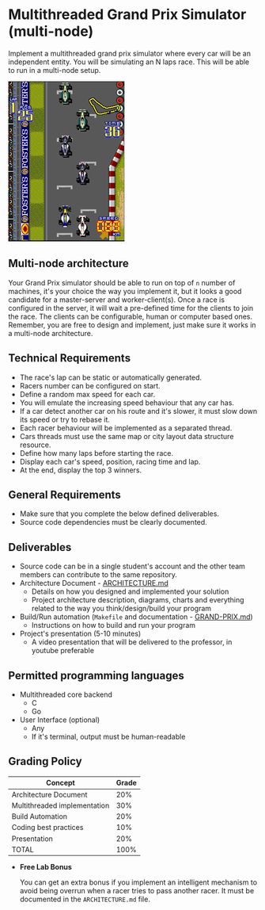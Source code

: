 Multithreaded Grand Prix Simulator (multi-node)
===============================================

Implement a multithreaded grand prix simulator where every car will be an independent entity. You will be simulating an N laps race. This will be able to run in a multi-node setup.

![Grand Prix](grand-prix.png)


Multi-node architecture
-----------------------
Your Grand Prix simulator should be able to run on top of `n` number of machines, it's your choice the way you implement it, but it looks a good candidate for a master-server and worker-client(s). Once a race is configured in the server, it will wait a pre-defined time  for the clients to join the race. The clients can be configurable, human or computer based ones. Remember, you are free to design and implement, just make sure it works in a multi-node architecture.


Technical Requirements
----------------------
- The race's lap can be static or automatically generated.
- Racers number can be configured on start.
- Define a random max speed for each car.
- You will emulate the increasing speed behaviour that any car has.
- If a car detect another car on his route and it's slower, it must slow down its speed or try to rebase it.
- Each racer behaviour will be implemented as a separated thread.
- Cars threads must use the same map or city layout data structure resource.
- Define how many laps before starting the race.
- Display each car's speed, position, racing time and lap.
- At the end, display the top 3 winners.


General Requirements
--------------------
- Make sure that you complete the below defined deliverables.
- Source code dependencies must be clearly documented.


Deliverables
------------
- Source code can be in a single student's account and the other team members can contribute to the same repository.
- Architecture Document - [ARCHITECTURE.md](ARCHITECTURE.md)
  - Details on how you designed and implemented your solution
  - Project architecture description, diagrams, charts and everything related to the way you think/design/build your program
- Build/Run automation (`Makefile` and documentation - [GRAND-PRIX.md](GRAND-PRIX.md))
  - Instructions on how to build and run your program
- Project's presentation (5-10 minutes)
  - A video presentation that will be delivered to the professor, in youtube preferable


Permitted programming languages
-------------------------------
- Multithreaded core backend
  - C
  - Go
- User Interface (optional)
  - Any
  - If it's terminal, output must be human-readable


Grading Policy
--------------
| Concept                      | Grade |
|------------------------------|-------|
| Architecture Document        | 20%   |
| Multithreaded implementation | 30%   |
| Build Automation             | 20%   |
| Coding best practices        | 10%   |
| Presentation                 | 20%   |
| TOTAL                        | 100%  |

- **Free Lab Bonus**

  You can get an extra bonus if you implement an intelligent mechanism to avoid being overrun when a racer tries to pass another racer. It must be documented in the `ARCHITECTURE.md` file.